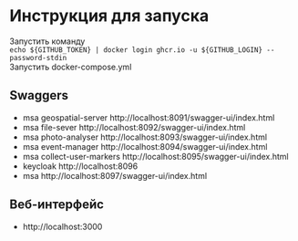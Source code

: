 # Инструкция для запуска
Запустить команду  
```echo ${GITHUB_TOKEN} | docker login ghcr.io -u ${GITHUB_LOGIN} --password-stdin```  
Запустить docker-compose.yml
## Swaggers
* msa geospatial-server http://localhost:8091/swagger-ui/index.html
* msa file-sever http://localhost:8092/swagger-ui/index.html
* msa photo-analyser http://localhost:8093/swagger-ui/index.html
* msa event-manager http://localhost:8094/swagger-ui/index.html
* msa collect-user-markers http://localhost:8095/swagger-ui/index.html
* keycloak http://localhost:8096
* msa http://localhost:8097/swagger-ui/index.html

## Веб-интерфейс
* http://localhost:3000
